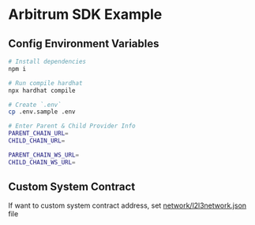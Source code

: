 # Arbitrum SDK Example
## Config Environment Variables
```bash
# Install dependencies
npm i

# Run compile hardhat
npx hardhat compile

# Create `.env`
cp .env.sample .env

# Enter Parent & Child Provider Info
PARENT_CHAIN_URL=
CHILD_CHAIN_URL=

PARENT_CHAIN_WS_URL=
CHILD_CHAIN_WS_URL=
```

## Custom System Contract
If want to custom system contract address, set [network/l2l3network.json](network/l2l3network.json) file